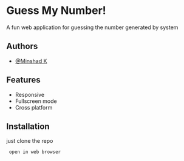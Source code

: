 
# Guess My Number!

A fun web application for guessing the number generated by system


## Authors

- [@Minshad K](https://github.com/minshadk)


## Features

- Responsive
- Fullscreen mode
- Cross platform


## Installation

just clone the repo

```bash
 open in web browser
```
    
